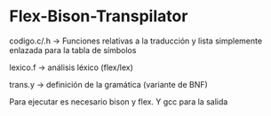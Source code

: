 # Flex-Bison-Transpilator

codigo.c/.h -> Funciones relativas a la traducción y lista simplemente enlazada para la tabla de símbolos

lexico.f -> análisis léxico (flex/lex)

trans.y -> definición de la gramática (variante de BNF) 

Para ejecutar es necesario bison y flex. Y gcc para la salida
